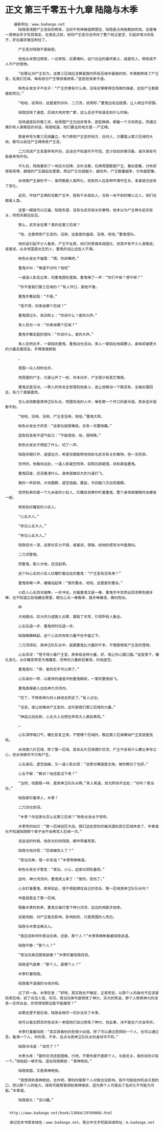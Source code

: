 # 正文 第三千零五十九章 陆隐与木季
        最新网址：www.badaoge.net
          陆隐很清楚尸王变如何修炼，当初不死神被祖莽困住，陆隐差点用拖鞋拍死他，还是唯一真神出手才将其救走，在救走之前，他将尸王变功法传向了整个树之星空，引起非常大的乱子，好在最好被压制住了。
      
          尸王变对陆隐不是秘密。
      
          但他从未想过修炼，一旦修炼，后果难料，这门功法的最终奥义，就是将人，修炼成不人不尸的怪物。
      
          “如果比对尸王实力，这第三厄域应该算是族内所有厄域中最强的吧，毕竟都修炼了尸王变，在我们厄域，唯有部分尸王够资格修炼。”蓝色短发男子道。
      
          粉色长发女子不在乎：“尸王厉害有什么用，没有足够撑得住场面的强者，这些尸王都是蝼蚁而已。”
      
          “哈哈，说得对，这是爱的训斥，二刀流，说得好。”重鬼边说边摇摆，让人相当不舒服。
      
          陆隐加快了速度，厄域大地非常广袤，这么走还不知道走到什么时候。
      
          加快速度后的第三天，他周围尸王已经非常多，密密麻麻，朝着一个方向而去，而通过偶尔有人类叛徒的对话，陆隐知道，他们要去的地方是--尸王碑。
      
          那是帝穹为第三厄域矗立，专门修炼尸王变的地方，任何人，只要踏上第三厄域的大地，都可以前往尸王碑修炼尸王变。
      
          二刀流说尸王变是帝穹开创，这话也不知道可不可信，至少目前的情况看，或许真有可能是帝穹开创。
      
          不久后，陆隐看到了一块巨大石碑，古朴沧桑，石碑周围都是尸王，看似密集，分布却很有规律，越强的尸王越站在里面，周边尸王也就越少，越往外，尸王数量越多，分布越密集。
      
          永恒族尸王身形不一，虽然都是人类所化，但有的人在各种环境中生长，本身就已经有了变化。
      
          此刻，环绕尸王碑的无数尸王中，就有千米高巨人，也有一米不到的矮小之人，他们也都是人类。
      
          这里一眼就可以忘遍，陆隐失望，没有与武天相关的事物，他本以为尸王碑与武天有关，然而天眼没反应。
      
          那么，武天会在哪？真的在第三厄域？
      
          “哈，全是修炼尸王变的，没用，这是爱的蛊惑，没用，哈哈。”重鬼怪叫。
      
          他的话引起不少人看来，尸王不在意，他们的思维本就固化，但其中有不少人类叛徒，或者说，从永恒国度出生的人，重鬼的话让这些人不满。
      
          粉色长发女子皱眉：“喂，你闭嘴吧。”
      
          重鬼大叫：“难道不对吗？哈哈”
      
          一道道人影走过来，将重鬼围在里面，重鬼咦了一声：“你们干嘛？想干嘛？”
      
          “你不是我们第三厄域的？”有人开口，面色不善。
      
          重鬼手舞足蹈：“不是。”
      
          “怪不得，你来自哪个厄域？”
      
          重鬼探过头，耳朵附上：“你说什么？爱的大声。”
      
          来人目光一冷：“你来自哪个厄域？”
      
          重鬼手舞足蹈的怪叫：“你说什么，爱的大声。”
      
          来人忽然出手，一掌拍向重鬼，重鬼动也没动，来人一掌拍在他肩膀上，身体却被更大的力量反震回去，手臂直接断裂
      
          。
      
          周围一众人同时出手。
      
          而周围的尸王，只是让开了一些，并未动手，尸王很少有其它情感。
      
          重鬼还是没动，一群人的攻击全部落到他身上，连让他移动一下都没有，全被反震回去，有几个直接震死。
      
          怎么说他都是真神卫队队长，而围攻他的人中，唯有第一个开口的是半祖，其余连半祖都不到。
      
          “哈哈，没用，没用，尸王变没用，哈哈。”重鬼大笑。
      
          粉色长发女子厌恶：“这家伙就是嘴贱，总有一天要倒霉。”
      
          蓝色短发男子语气低沉：“不能怪他，他，很特殊。”
      
          粉色长发女子想起了什么，切了一声。
      
          陆隐天眼打开，遥望远方，希望天眼能帮他找到与武天有关的事物，但一无所获。
      
          忽然的，他看向远处，一道人影破空而来，如陨石般砸落，目标直指重鬼。
      
          重鬼回身，还没看清什么，身体就被巨大的力道打飞。
      
          轰的一声巨响，大地震颤，虚空扭曲，蔓延，令四面八方出现震颤。
      
          突然到来的是一个九米高的小巨人，红瞳双目狰狞盯着重鬼，整个身体就像随时会爆发一般。
      
          修炼到红瞳变的小巨人。
      
          “心五大人。”
      
          “参见心五大人。”
      
          “参见心五大人…”
      
          陆隐目光一凛，这家伙实力不弱，或者说，很强，给他的感觉与中盘类似。
      
          二刀流警惕。
      
          而重鬼，砸入大地，还没起来。
      
          这个叫心五的小巨人红瞳盯着远处的重鬼：“尸王变有没有用？”
      
          重鬼咳嗽一声，缓缓站起来：“爱的重击，哈哈，这是爱的重击。”
      
          小巨人心五目光陡睁，一步冲去，对着重鬼又是一拳，重鬼手中忽然出现漆黑色狼牙棒，也不知道之前他藏在哪里，眼见心五一拳轰来，狼牙棒暴涨，横扫而出。
      
          砰
      
          大地震动，巨大的力道轰入云霄，震裂了天穹，引得所有人看去。
      
          心五后退一步，重鬼同时后退一步。
      
          陆隐眼睛眯起，这个心五的肉体力量不在中盘之下。
      
          二刀流惊叹，真神卫队队长中，能跟重鬼比力量的不多，不愧是修炼尸王变的怪物。
      
          心五惊讶：“怪不得小看尸王变，原来有这种力量，好，我让你心服口服。”话音落下，瞳孔变化，从红瞳变转变为鬼瞳变，恐怖的力量疯狂暴涨，灼烧虚空。
      
          重鬼怪叫：“停，爱的交手可以停了。”
      
          心五身形一转，以极快的速度冲到重鬼眼前，一掌将重鬼拍飞。
      
          重鬼直接砸入远处神力河流内。
      
          “完了，不修炼神力的人掉进去死定了。”有人议论。
      
          “活该，谁让他嘲讽尸王变的，这可是我们第三厄域的力量。”
      
          “神选之战在即，心五大人也想在帝穹大人面前表现。”
      
          …
      
          心五深呼吸口气，瞳孔恢复正常，不管哪个厄域的，敢在第三厄域嘲讽尸王变就是找死。
      
          永恒族六片厄域，除了第一厄域，其余五片厄域偶尔交流，尸王不会有什么攀比争夺之心，但永恒族可不只有尸王。
      
          心五身后，虚空扭曲，又一道人影出现：“这家伙嘴就是太贱，被你教训了也好。”
      
          心五不解：“教训？他还能活下来？”
      
          “当然，他跟我一样，是真神卫队队长啊。”来人笑道，目光转向不远处：“对吗？夜泊兄。”
      
          陆隐紧盯着来人，木季？
      
          二刀流也惊讶。
      
          “木季？你这家伙怎么在第三厄域？”粉色长发女子惊呼。
      
          木季笑的灿烂：“第一厄域经历大战，我们这些受伤的被派遣到其它厄域休息了，毕竟谁也不知道陆隐那个疯子会不会再攻入厄域一次。”
      
          说这话的时候，他目光扫向陆隐，眼中带着笑意。
      
          陆隐与他对视：“厄域被攻入了？”
      
          “夜泊兄弟，借一步说话？”木季笑眯眯道。
      
          粉色长发女子警告：“夜泊，小心，这家伙阴险着呢。”
      
          这时，神力河流内，重鬼爬上来了：“爱的，受伤了。”
      
          心五盯着重鬼，原来如此，怪不得能撑住自己的攻击，第一厄域真神卫队队长吗？
      
          中盘就是去了第一厄域。
      
          随着木季的到来，重鬼又被打落下神力河流，这边的闹剧才结束。
      
          说是闹剧，对尸王毫无影响，影响到的，只是周围的人而已。
      
          陆隐与木季远离众人。
      
          “我应该称呼你夜泊兄弟，还是，那个人？”木季笑眯眯看着陆隐说道。
      
          陆隐平静：“那个人？”
      
          “夜泊兄弟还跟我装傻？”木季盯着陆隐双目。
      
          陆隐语气森寒：“那个人，是哪个人？”
      
          木季盯着陆隐。
      
          陆隐毫不退缩的与他对视。
      
          过了好一会，木季叹息：“好吧，其实我也不确定，正常而言，以那个人的身份不应该冒险来厄域，说了也没人信，何况，夜泊兄弟可是修炼了神力，天大的笑话，那个人修炼神力的消息一旦传出去，你觉得他那边能不能接受？”
      
          如果这里不是厄域，陆隐会用尽一切办法杀了木季。
      
          他可以毫无顾忌的告诉天一老祖他们自己修炼了神力，但此事，决不能在六方会传开。
      
          木季打量着陆隐：“其实我看到的恶很少出错，除了可以通过恶辨别一个人，也可以通过恶，看清一个人，你的恶，不多，这点与真神卫队队长的身份可不符。”
      
          陆隐冷冷道：“说完了？”
      
          木季头疼：“跟你交流还挺困难，行吧，不管你是不是那个人，与我无关，我的目的只有一个。”他抬起一根手指，竖在陆隐眼前：“真神绝技。”
      
          陆隐挑眉，又是真神绝技。
      
          “我想得到真神绝技，合作吧，哪怕你是那个人对我也没影响，我不可能给你机会灭我的口，而以那个人的能力，很有可能帮我得到真神绝技，因为那个人可是出了名的化不可能为可能。”木季道。
      
          陆隐摇头：“没兴趣。”
      
      
      http://www.badaoge.net/book/13084/29769068.html
      
      请记住本书首发域名：www.badaoge.net。笔尖中文手机版阅读网址：m.badaoge.net
